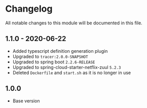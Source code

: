 

# Changelog
All notable changes to this module will be documented in this file.

## 1.1.0 - 2020-06-22
- Added typescript definition generation plugin
- Upgraded to `tracer:2.0.0-SNAPSHOT`
- Upgraded to spring boot `2.2.6-RELEASE`
- Upgraded to spring-cloud-starter-netflix-zuul `5.2.3`
- Deleted `Dockerfile` and `start.sh` as it is no longer in use

## 1.0.0

- Base version
